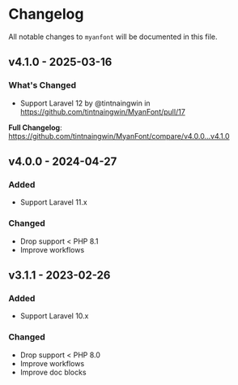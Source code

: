 # Changelog

All notable changes to `myanfont` will be documented in this file.

## v4.1.0 - 2025-03-16

### What's Changed

* Support Laravel 12 by @tintnaingwin in https://github.com/tintnaingwin/MyanFont/pull/17

**Full Changelog**: https://github.com/tintnaingwin/MyanFont/compare/v4.0.0...v4.1.0

## v4.0.0 - 2024-04-27

### Added

- Support Laravel 11.x

### Changed

- Drop support < PHP 8.1
- Improve workflows

## v3.1.1 - 2023-02-26

### Added

- Support Laravel 10.x

### Changed

- Drop support < PHP 8.0
- Improve workflows
- Improve doc blocks
